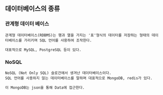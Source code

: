 ## 데이터베이스의 종류

### 관계형 데이터 베이스
    관계형 데이터베이스(RDBMS)는 행과 열을 가지는 '표'형식의 데이터를 저장하는 형태의 데이터베이스를 가리키며 SQL 언어를 사용하여 조작한다.

    대표적으로 MySQL, PostgreSQL 등이 있다.

### NoSQL 
    NoSQL (Not Only SQL) 슬로건에서 생겨난 데이터베이스이다.
    SQL 언어를 사용하지 않는 데이터베이스를 말하며 대표적으로 MongoDB, redis가 있다.

    이 MongoDB는 json을 통해 Data에 접근한다.


    